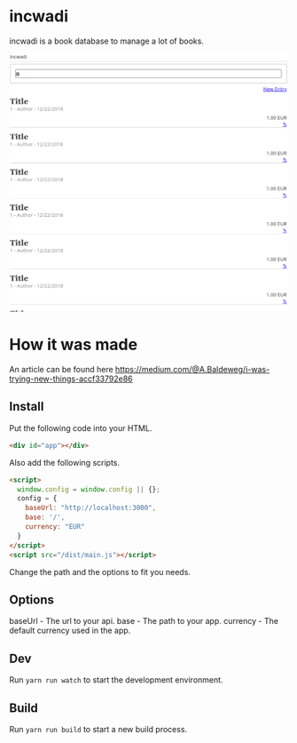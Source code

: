 # incwadi

incwadi is a book database to manage a lot of books.

![incwadi](screenshot.png)

# How it was made

An article can be found here https://medium.com/@A.Baldeweg/i-was-trying-new-things-accf33792e86

## Install

Put the following code into your HTML.

```html
<div id="app"></div>
```

Also add the following scripts.

```html
<script>
  window.config = window.config || {};
  config = {
    baseUrl: "http://localhost:3000",
    base: '/',
    currency: "EUR"
  }
</script>
<script src="/dist/main.js"></script>
```

Change the path and the options to fit you needs.

## Options

baseUrl - The url to your api.
base - The path to your app.
currency - The default currency used in the app.

## Dev

Run `yarn run watch` to start the development environment.

## Build

Run `yarn run build` to start a new build process.
